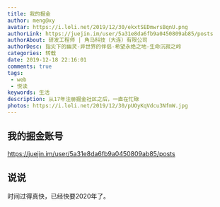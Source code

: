 ```yaml
---
title: 我的掘金
author: meng@xy
avatar: https://i.loli.net/2019/12/30/ekxtSEDmwrsBqnU.png
authorLink: https://juejin.im/user/5a31e8da6fb9a0450809ab85/posts
authorAbout: 研发工程师 | 角马科技（大连）有限公司
authorDesc: 指尖下的幽灵-异世界的伴侣-希望永绝之地-生命沉寂之岭
categories: 转载
date: 2019-12-18 22:16:01
comments: true
tags: 
 - web
 - 悦读
keywords: 生活
description: 从17年注册掘金社区之后，一直在忙碌
photos: https://i.loli.net/2019/12/30/pUOyKqVdcu3NfmW.jpg
---
```

## 我的掘金账号

https://juejin.im/user/5a31e8da6fb9a0450809ab85/posts

## 说说

时间过得真快，已经快要2020年了。